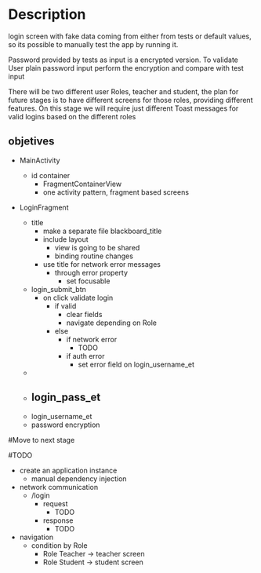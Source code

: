 # Description 
login screen with fake data coming from either from tests or default values, so its possible to
manually test the app by running it.

Password provided by tests as input is a encrypted version. 
To validate User plain password input perform the encryption and compare with test input

There will be two different user Roles, teacher and student, the plan for future stages is
to have different screens for those roles, providing different features. 
On this stage we will require just different Toast messages for valid logins based on the different
roles


## objetives
- MainActivity
  - id container
    - FragmentContainerView
    - one activity pattern, fragment based screens

- LoginFragment
  - title
    - make a separate file blackboard_title
    - include layout
      - view is going to be shared
      - binding routine changes
    - use title for network error messages
      - through error property
        - set focusable
  - login_submit_btn
    - on click validate login
      - if valid
        - clear fields
        - navigate depending on Role
      - else
        - if network error
          - TODO
        - if auth error
          - set error field on login_username_et
  - 
  - login_pass_et
    - 
  - login_username_et
  - password encryption


#Move to next stage

#TODO
  - create an application instance
    - manual dependency injection
  - network communication
    - /login
      - request
        - TODO
      - response
        - TODO
  - navigation
    - condition by Role
      - Role Teacher -> teacher screen
      - Role Student -> student screen
  
